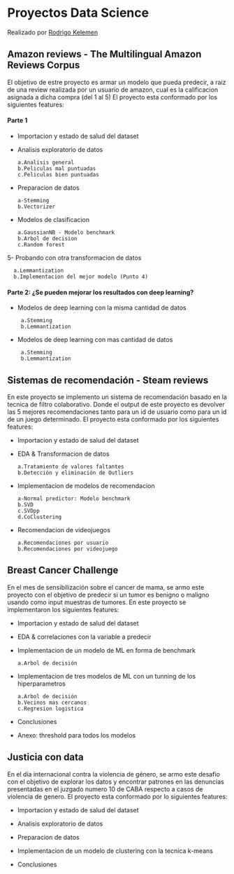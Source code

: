 # Proyectos Data Science

Realizado por [Rodrigo Kelemen](https://www.linkedin.com/in/rodrigo-kelemen-b3b5b513b/)

## Amazon reviews - The Multilingual Amazon Reviews Corpus
El objetivo de estre proyecto es armar un modelo que pueda predecir, a raiz de una review realizada por un usuario de amazon, cual es la calificacion asignada a dicha compra (del 1 al 5)
El proyecto esta conformado por los siguientes features:

#### Parte 1

+ Importacion y estado de salud del dataset

+ Analisis exploratorio de datos

      a.Analisis general
      b.Peliculas mal puntuadas
      c.Peliculas bien puntuadas

+ Preparacion de datos
 
      a-Stemming
      b.Vectorizer

+ Modelos de clasificacion

      a.GaussianNB - Modelo benchmark
      b.Arbol de decision
      c.Random forest

5- Probando con otra transformacion de datos

      a.Lemmantization
      b.Implementacion del mejor modelo (Punto 4)

#### Parte 2: ¿Se pueden mejorar los resultados con deep learning?

+ Modelos de deep learning con la misma cantidad de datos

       a.Stemming
       b.Lemmantization

+ Modelos de deep learning con mas cantidad de datos

       a.Stemming
       b.Lemmantization 


## Sistemas de recomendación - Steam reviews
En este proyecto se implemento un sistema de recomendación basado en la tecnica de filtro colaborativo. Donde el output de este proyecto es devolver las 5 mejores recomendaciones tanto para un id de usuario como para un id de un juego determinado.
El proyecto esta conformado por los siguientes features:
+ Importacion y estado de salud del dataset

+ EDA & Transformacion de datos

      a.Tratamiento de valores faltantes
      b.Detección y eliminación de Outliers

+ Implementacion de modelos de recomendacion

      a-Normal predictor: Modelo benchmark 
      b.SVD
      c.SVDpp
      d.CoClustering

+ Recomendacion de videojuegos

      a.Recomendaciones por usuario
      b.Recomendaciones por videojuego


## Breast Cancer Challenge
En el mes de sensibilización sobre el cancer de mama, se armo este proyecto con el objetivo de predecir si un tumor es benigno o maligno usando como input muestras de tumores.
En este proyecto se implementaron los siguientes features:

+ Importacion y estado de salud del dataset

+ EDA & correlaciones con la variable a predecir

+ Implementacion de un modelo de ML en forma de benchmark

      a.Arbol de decisión
    

+ Implementacion de tres modelos de ML con un tunning de los hiperparametros

      a.Arbol de decisión
      b.Vecinos mas cercanos
      c.Regresion logistica

+ Conclusiones

+ Anexo: threshold para todos los modelos


## Justicia con data
En el día internacional contra la violencia de género, se armo este desafio con el objetivo de explorar los datos y encontrar patrones en las denuncias presentadas en el juzgado numero 10 de CABA respecto a casos de violencia de genero.
El proyecto esta conformado por lo siguientes features:

+ Importacion y estado de salud del dataset

+ Analisis exploratorio de datos

+ Preparacion de datos

+ Implementacion de un modelo de clustering con la tecnica k-means

+ Conclusiones





